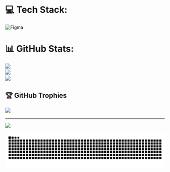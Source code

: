 # 💻 Tech Stack:
![Figma](https://img.shields.io/badge/figma-%23F24E1E.svg?style=for-the-badge&logo=figma&logoColor=white)
# 📊 GitHub Stats:
![](https://github-readme-stats.vercel.app/api?username=levinsUIUX&theme=tokyonight&hide_border=false&include_all_commits=false&count_private=false)<br/>
![](https://github-readme-streak-stats.herokuapp.com/?user=levinsUIUX&theme=tokyonight&hide_border=false)<br/>
![](https://github-readme-stats.vercel.app/api/top-langs/?username=levinsUIUX&theme=tokyonight&hide_border=false&include_all_commits=false&count_private=false&layout=compact)

## 🏆 GitHub Trophies
![](https://github-profile-trophy.vercel.app/?username=levinsUIUX&theme=radical&no-frame=false&no-bg=true&margin-w=4)

---
[![](https://visitcount.itsvg.in/api?id=levinsUIUX&icon=0&color=0)](https://visitcount.itsvg.in)

<!-- Proudly created with GPRM ( https://gprm.itsvg.in ) -->
<img src="https://raw.githubusercontent.com/taozhi8833998/taozhi8833998/output/github-contribution-grid-snake-dark.svg">
